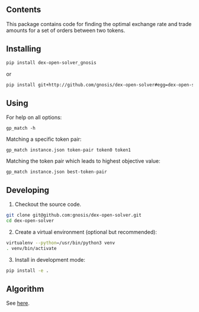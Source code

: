## Contents

This package contains code for finding the optimal exchange rate and trade amounts
for a set of orders between two tokens.

## Installing

```bash
pip install dex-open-solver_gnosis
```

or

```bash
pip install git+http://github.com/gnosis/dex-open-solver#egg=dex-open-solver_gnosis
```

## Using

For help on all options:
```
gp_match -h
```

Matching a specific token pair:
```
gp_match instance.json token-pair token0 token1
```

Matching the token pair which leads to highest objective value:
```
gp_match instance.json best-token-pair
```

## Developing

1. Checkout the source code.

```bash
git clone git@github.com:gnosis/dex-open-solver.git
cd dex-open-solver
```

2. Create a virtual environment (optional but recommended):

```bash
virtualenv --python=/usr/bin/python3 venv
. venv/bin/activate
```

3. Install in development mode:
```bash
pip install -e .
```

## Algorithm

See [here](doc/token_pair/token_pair.pdf).
